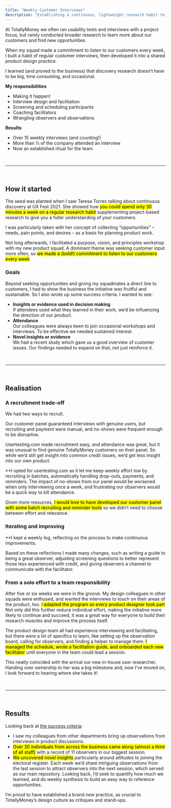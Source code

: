 ```yaml
---
title: "Weekly Customer Interviews"
description: "Establishing a continuous, lightweight research habit to broaden our customer knowledge"
---
```


At TotallyMoney we often ran usability tests and interviews with a project focus, but rarely conducted broader research to learn more about our customers and find new opportunities.

When my squad made a commitment to listen to our customers every week, I built a habit of regular customer interviews, then developed it into a shared product design practice.

I learned (and proved to the business) that discovery research doesn’t have to be big, time consuming, and occasional.

**My responsibilities**
- Making it happen!
- Interview design and facilitation
- Screening and scheduling participants
- Coaching facilitators
- Wrangling observers and observations

**Results**
- Over 15 weekly interviews (and counting!)
- More than ⅓ of the company attended an interview
- Now an established ritual for the team

<br/>

----

<br/>

## How it started

The seed was planted when I saw Teresa Torres talking about continuous discovery at UX Fest 2021. She showed how <mark>you could spend only 30 minutes a week on a regular research habit</mark>  supplementing project-based research to give you a fuller understanding of your customers.

I was particularly taken with her concept of collecting “opportunities” – needs, pain points, and desires – as a basis for planning product work.

Not long afterwards, I facilitated a purpose, vision, and principles workshop with my new product squad. A dominant theme was seeking customer input more often, so <mark>we made a (bold!) commitment to listen to our customers every week</mark> 

### Goals

Beyond seeking opportunities and giving my squadmates a direct line to customers, I had to show the business the initiative was fruitful and sustainable. So I also wrote up some success criteria. I wanted to see:

- **Insights or evidence used in decision making**\
If attendees used what they learned in their work, we’d be influencing the direction of our product.
- **Attendance**\
Our colleagues were always keen to join occasional workshops and interviews. To be effective we needed sustained interest.
- **Novel insights or evidence**\
We had a recent study which gave us a good overview of customer issues. Our findings needed to expand on that, not just reinforce it.

<br/>

----

<br/>

## Realisation

### A recruitment trade-off

We had two ways to recruit.

Our customer panel guaranteed interviews with genuine users, but recruiting and payment were manual, and no-shows were frequent enough to be disruptive.

Usertesting.com made recruitment easy, and attendance was great, but it was unusual to find genuine TotallyMoney customers on their panel. So while we’d still get insight into common credit issues, we’d get less insight into our own product.

**I opted for usertesting.com as it let me keep weekly effort low</mark> by recruiting in batches, automatically handling drop-outs, payments, and reminders. The impact of no-shows from our panel would be worsened when only interviewing once a week, and frustrating our observers would be a quick way to kill attendance.

Given more resources, <mark>I would love to have developed our customer panel with some batch recruiting and reminder tools</mark>  so we didn’t need to choose between effort and relevance.

### Iterating and improving

**I kept a weekly log, reflecting on the process</mark> to make continuous improvements.

Based on these reflections I made many changes, such as writing a guide to being a great observer, adjusting screening questions to better represent those less experienced with credit, and giving observers a channel to communicate with the facilitator.

### From a solo effort to a team responsibility

After five or six weeks we were in the groove. My design colleagues in other squads were enthused, and wanted the interviews to touch on their areas of the product, too. <mark>I adapted the program so every product designer took part</mark>  Not only did this further reduce individual effort, making the initiative more likely to continue and succeed, it was a great way for everyone to build their research muscles and improve the process itself.

The product design team all had experience interviewing and facilitating, but there were a lot of specifics to learn, like setting up the observation board, calling for observers, and finding a helper to manage them. <mark>I managed the schedule, wrote a facilitation guide, and onboarded each new facilitator</mark> until everyone in the team could lead a session.

This neatly coincided with the arrival our new in-house user researcher. Handing over ownership to her was a big milestone and, now I've moved on, I look forward to hearing where she takes it!

<br/>

-----

<br/>

## Results

Looking back at [the success criteria](#goals):

- I saw my colleagues from other departments bring up observations from interviews in product discussions.
- <mark>Over 30 individuals from across the business came along (almost a third of all staff)</mark> with a record of 11 observers in our biggest session.
- <mark>We uncovered novel insights</mark>  particularly around attitudes to joining the electoral register. Each week we’d share intriguing observations from the last session to attract observers into the next session, which served as our main repository. Looking back, I’d seek to quantify how much we learned, and do weekly synthesis to build an easy way to reference opportunities.

I’m proud to have established a brand new practice, as crucial to TotallyMoney’s design culture as critiques and stand-ups.